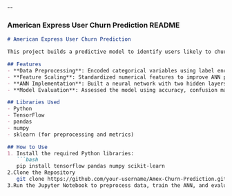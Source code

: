 --

### American Express User Churn Prediction README

```markdown
# American Express User Churn Prediction

This project builds a predictive model to identify users likely to churn from American Express services. It uses an Artificial Neural Network (ANN) to analyze customer data and make accurate predictions.

## Features
- **Data Preprocessing**: Encoded categorical variables using label encoding and one-hot encoding.
- **Feature Scaling**: Standardized numerical features to improve ANN performance.
- **ANN Implementation**: Built a neural network with two hidden layers using TensorFlow.
- **Model Evaluation**: Assessed the model using accuracy, confusion matrix, and other metrics.

## Libraries Used
- Python
- TensorFlow
- pandas
- numpy
- sklearn (for preprocessing and metrics)

## How to Use
1. Install the required Python libraries:
   ```bash
   pip install tensorflow pandas numpy scikit-learn
2.Clone the Repository
   git clone https://github.com/your-username/Amex-Churn-Prediction.git
3.Run the Jupyter Notebook to preprocess data, train the ANN, and evaluate its performance.
